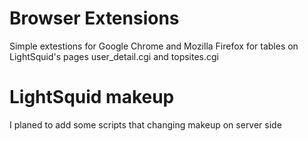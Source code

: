 # Browser Extensions
Simple extestions for Google Chrome and Mozilla Firefox for tables on LightSquid's pages user_detail.cgi and topsites.cgi

# LightSquid makeup
I planed to add some scripts that changing makeup on server side
